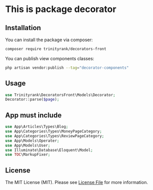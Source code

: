 # This is package decorator

## Installation

You can install the package via composer:

```bash
composer require trinityrank/decorators-front
```

You can publish view components classes:

```bash
php artisan vendor:publish --tag="decorator-components"
```

## Usage

```php
use Trinityrank\DecoratorsFront\Models\Decorator;
Decorator::parse($page);
```
## App must include

```php
use App\Articles\Types\Blog;
use App\Categories\Types\MoneyPageCategory;
use App\Categories\Types\ReviewPageCategory;
use App\Models\Operater;
use App\Models\User;
use Illuminate\Database\Eloquent\Model;
use TOC\MarkupFixer;
```

## License

The MIT License (MIT). Please see [License File](LICENSE.md) for more information.
